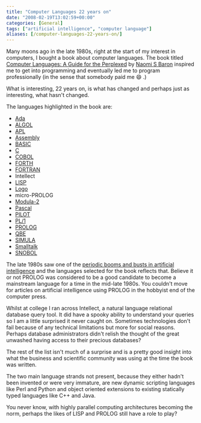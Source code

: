 ```yaml
---
title: "Computer Languages 22 years on"
date: "2008-02-19T13:02:59+00:00"
categories: [General]
tags: ["artificial intelligence", "computer language"]
aliases: [/computer-languages-22-years-on/]
---
```


Many moons ago in the late 1980s, right at the start of my interest in computers, I bought a book about computer languages. The book titled <a href="http://www.amazon.com/Computer-Languages-Perplexed-Naomi-Baron/dp/0385232144/ref=sr_1_7">Computer Languages: A Guide for the Perplexed</a> by <a href="https://en.wikipedia.org/wiki/Naomi_Baron">Naomi S Baron</a> inspired me to get into programming and eventually led me to program professionally (in the sense that somebody paid me :smile: .)

What is interesting, 22 years on, is what has changed and perhaps just as interesting, what hasn't changed.

The languages highlighted in the book are:
<ul>
	<li><a href="https://en.wikipedia.org/wiki/Ada_(programming_language)">Ada</a></li>
	<li><a href="https://en.wikipedia.org/wiki/ALGOL">ALGOL</a></li>
	<li><a href="https://en.wikipedia.org/wiki/APL_(programming_language)">APL</a></li>
	<li><a href="https://en.wikipedia.org/wiki/Assembly_language">Assembly</a></li>
	<li><a href="https://en.wikipedia.org/wiki/BASIC_programming_language">BASIC</a></li>
	<li><a href="https://en.wikipedia.org/wiki/C_(programming_language)">C</a></li>
	<li><a href="https://en.wikipedia.org/wiki/COBOL">COBOL</a></li>
	<li><a href="https://en.wikipedia.org/wiki/Forth_(programming_language)">FORTH</a></li>
	<li><a href="https://en.wikipedia.org/wiki/Fortran">FORTRAN</a></li>
	<li>Intellect</li>
	<li><a href="https://en.wikipedia.org/wiki/Lisp_programming_language">LISP</a></li>
	<li><a href="https://en.wikipedia.org/wiki/Logo">Logo</a></li>
	<li>micro-PROLOG</li>
	<li><a href="http://www.modula2.org/">Modula-2</a></li>
	<li><a href="https://en.wikipedia.org/wiki/Pascal_programming_language">Pascal</a></li>
	<li><a href="https://en.wikipedia.org/wiki/PILOT_programming_language">PILOT</a></li>
	<li><a href="https://en.wikipedia.org/wiki/PL/I">PL/1</a></li>
	<li><a href="https://en.wikipedia.org/wiki/Prolog">PROLOG</a></li>
	<li><a href="https://en.wikipedia.org/wiki/Query_by_Example">QBE</a></li>
	<li><a href="https://en.wikipedia.org/wiki/Simula">SIMULA</a></li>
	<li><a href="http://www.smalltalk.org/">Smalltalk</a></li>
	<li><a href="https://en.wikipedia.org/wiki/SNOBOL">SNOBOL</a></li>
</ul>
The late 1980s saw one of the <a href="https://en.wikipedia.org/wiki/AI_winter">periodic booms and busts in artificial intelligence</a> and the languages selected for the book reflects that. Believe it or not PROLOG was considered to be a good candidate to become a mainstream language for a time in the mid-late 1980s. You couldn't move for articles on artificial intelligence using PROLOG in the hobbyist end of the computer press.

Whilst at college I ran across Intellect, a natural language relational database query tool. It did have a spooky ability to understand your queries so I am a little surprised it never caught on. Sometimes technologies don't fail because of any technical limitations but more for social reasons. Perhaps database administrators didn't relish the thought of the great unwashed having access to their precious databases?

The rest of the list isn't much of a surprise and is a pretty good insight into what the business and scientific community was using at the time the book was written.

The two main language strands not present, because they either hadn't been invented or were very immature, are new dynamic scripting languages like Perl and Python and object oriented extensions to existing statically typed languages like C++ and Java.

You never know, with highly parallel computing architectures becoming the norm, perhaps the likes of LISP and PROLOG still have a role to play?
